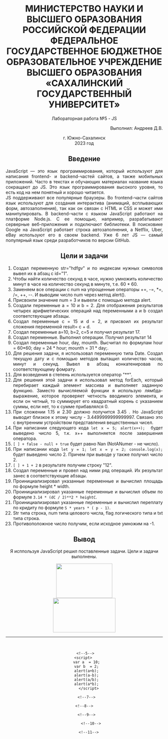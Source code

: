 <h1 align= "center"> МИНИСТЕРСТВО НАУКИ И ВЫСШЕГО ОБРАЗОВАНИЯ РОССИЙСКОЙ ФЕДЕРАЦИИ ФЕДЕРАЛЬНОЕ ГОСУДАРСТВЕННОЕ БЮДЖЕТНОЕ ОБРАЗОВАТЕЛЬНОЕ УЧРЕЖДЕНИЕ ВЫСШЕГО ОБРАЗОВАНИЯ «САХАЛИНСКИЙ ГОСУДАРСТВЕННЫЙ УНИВЕРСИТЕТ»</h1>
<p align= "center">Лабораторная работа №5 - JS</p>
<p align= "right">Выполнил: Андреев Д.В.</p>
<p align="center">г. Южно-Сахалинск <br> 2023 год</p>
<h2 style="text-align: center">Введение</h2>
<p align="justify">JavaScript — это язык программирования, который используют для написания frontend- и backend-частей сайтов, а также мобильных приложений. Часто в текстах и обучающих материалах название языка сокращают до JS. Это язык программирования высокого уровня, то есть код на нем понятный и хорошо читается.<br>JS поддерживают все популярные браузеры. Во frontend-части сайтов язык используют для создания интерактива (анимаций, всплывающих форм, автозаполнения), так как он связан с HTML и CSS и может ими манипулировать. В backend-части с языком JavaScript работают на платформе Node.js. С ее помощью, например, разрабатывают серверные веб-приложения и подключают библиотеки. В поисковике Google на JavaScript работает строка автозаполнения, а Netflix, Uber, eBay используют его в своем backend. Уже 6 лет JS — самый популярный язык среди разработчиков по версии GitHub.</p>
<h2 style="text-align: center">Цели и задачи</h2>
<ol align="justify">
    <li>
        Создал переменную str="hdfgv" и по индексам нужных символов вывел их в абзац с id="1". 
    </li>
    <li>
        Чтобы найти количество секунд в часе, нужно умножить количество минут в часе на количество секунд в минуте, т.е. 60 * 60.
    </li>
    <li>
        Заменяем все операции с num на упрощенные операторы +=, -=, *=, /=, ++, --. И выводим число num через метод alert().
    </li>
    <li>
        Присвоили значение num = 3 и вывели с помощью метода alert.
    </li>
    <li>
        Создали переменные a = 10 и b = 2. Для отображения результатов четырех арифметических операций над переменными a и b создал соответствующие абзацы. 
    </li>
    <li>
        Создал переменные c = 15 и d = 2, и присвоил их результат сложения переменной result= c + d.
    </li>
    <li>
        Создал переменные a=10, b=2, c=5 и получил результат 17.
    </li>
    <li>
        Создал переменные. Выполнил операции. Получил результат 14
    </li>
    <li>
        Создал переменные hour, day, mounth. Высчитал по формулам hour = 60*60; day = 24 * hour; mounth = 31 * day;.
    </li>
    <li>
        Для решения задачи, я использовал переменную типа Date. Создал текущую дату и с помощью методов вытащил количество часов, минут и секунд. Вывел в абзац конкатенировав по соответствующему фомрату.
    </li>
    <li>
        Для возведения в степень используется оператор "**".
    </li>
    <li>
        Для решения этой задачи я использовал метод forEach, который перебирает каждый элемент массива и выполняет заданную функцию. Заместо вычисляемой функции я использую лямбда-выражение, которое проверяет четность вводимого элемента, и если он четный, то суммирует его квадратный корень с указанием суммы, если нет, то к сумме прибавлялся 0.
    </li>
    <li>
        При сложении 1.15 и 2.30 должно получится 3.45 . Но JavaScript выводит близкое к этому числу - 3.4499999999999997. Связано это с внутренним устройством представления вещественных чисел.
    </li>
    <li>
        При написании следующего кода <code>let x = 5; alert(x++); </code> будет выведено число 5, т.к. x++ выполняется после завершения оператора.
    </li>
    <li>
        <code>[ ] + false - null + true</code> будет равно Nan (NotANumer - не число).
    </li>
    <li>
       При написании кода <code>let y = 1; let x = y = 2; console.log(x);</code> будет выведено число 2. Причем при выводе y также получил число 2.
    </li>
    <li>
        <code>[ ] + 1 + 2</code> в результате получим строку "12".
    </li>
    <li>
        Создал переменные и провел над ними ряд операций. Их результат занес в соответствующие абзацы.
    </li>
    <li>
        Проинициализировал указанные переменные и вычислил площадь по формуле height * width.
    </li>
    <li>
        Проинициализировал указанные переменные и вычислил объем по формуле <code>3.14 * (dC / 2)**2 * heightC</code>.
    </li>
    <li>
        Проинициализировал указанные переменные и вычислил переплату по кридиту по формуле <code>S * years * ( p - 1)</code>.
    </li>
    <li>
        Str типа строка, num типа целового числа, flag логического типа и txt типа строка.
    </li>
    <li>
        Противоположное число получим, если исходное умножим на -1.
    </li>
</ol>

<h2 style="text-align: center">Вывод</h2>
<p>
Я исппользуя JavaScript решил поставленные задачи. Цели и задачи выполнены. 
<!DOCTYPE html>
<html> 
<head> 
    <link rel="stylesheet" href="index.css">
<title>DZAGOLOVKI</title>
</head>
<style>
body {
        background-image: url('qwe.jpg'); 
        background-repeat: no-repeat;
		text-align:center;
      }
</style>
   <div class="su" ><img src="qw.gif"  width="180" height="110"></div>
   <div class="sus" ><img src="qw1.gif"  width="200" height="110"></div>
   <div class="menu" >
 <ul >
<a href="#"> </a>
<a href="#"> </a>
</ul>

</div>
<hr>
 <div class="heading">
 <!--1-->
<script> 
var str = 'hdfgv';
document.write(str[0]); 
document.write(str[1]); 
document.write(str[4]); 
</script><br>
 <!--2-->
<script> 
alert(60 * 60);
</script>
 <!--3-->
<script> 
  var num = 1;
num += 12;
num -= 14;
num *= 5;
num /= 7;
num++;
num--;
alert(num);
  </script>
   <!--4-->
  <script> 
  var num  = 3;
  alert(num);
    </script>
    
     <!--5-->
    <script> 
      var a  = 10;
      var b  = 2;
      alert(a+b);
      alert(a-b);
      alert(a/b);
      alert(a*b);
        </script>
  <!--6-->
  <script> 
    var c  = 15;
    var d  = 2;
    result = c + d;
    alert(result);
    </script>
      <!--7-->
  <script> 
   var a  = 10;
    var b  = 2;
    var c  = 5;
   alert(a+b+c);
    </script>  
    <!--8-->
  <script> 
    var a  = 17;
    var b  = 10;
    c=a-b;
    var d=7;
    result=c+d;
    alert(result);
    </script>
      <!--9-->
  <script> 
    alert(60*60);
    alert(60*60*24);
    alert( 60*60*24*30);
    </script>
          <!--10-->
  <script> 
    var has  = 16;
    var min  = 25;
    var sec  = 15;
    document.write(has +':'+ min +':'+ sec);
    </script>
        <!--11-->
  <br><script> 
    var a = 16;
    document.write(a*a);
    </script>
       <!--12-->
        <!--reduce перебирает значения массива-->
  <br><script> 
 document.write(  [1, 2, 3, 4, 5, 6, 7,8,9,10].filter(n => n % 2 == 0).reduce( (sum, n) => sum + n**0.5, 0 ));
    </script>
       <!--13-->
     <br><script> 
      var a = 1.15;
      var b = 2.30;
      c=a+b;
      document.write(c);
      </script>
          <!--14-->
     <script> 
      let X = 5;
      alert(X++);
      alert(X);
     </script>
 <!--15-->
 <br><script> 
   document.write([ ] + false - null + true);
 </script>
 <!--16-->
 <script> 
 let y=1;
 let x=y=2;
 console.log(x);
  </script>
   <!--17-->
 <br><script> 
document.write([ ] + 1 + 2);
</script>
   <!--18-->
   <br><script> 
   let a6=5%3;
 let a7=3%5;
 let a8=5+'3';
 let a9='5'-3;
 let a10=75+'кг';
    document.write(a6,'  ',a7,'  ',a8,'  ',a9,'  ',a10);
    </script>
<!--19-->
<br><script> 
  let height =23;
let width=10;
s = height*width;
   document.write(s);
   </script>
  <!--20-->
  <br><script> 
    let heightC =10;
  let dC=4;
  v = height*Math.PI*(2**2);
     document.write(v);
     </script>
  <!--21-->
  <br><script> 
    let S =2000000;
  let P=0.1;
  let years=5;
  perepl = S*P*years;
     document.write(perepl);
     </script>
       <!--22-->
  <br><script> 
    let str ="Привет";
  let num=123;
  let flag=true;
  let txt="true";
     console.log(typeof(str,num,flag,txt));
     </script>
           <!--23-->
  <br><script> 
    let qq =213214;
document.write(-qq);
     </script>

</div>
</body>

</html> 
</p>
